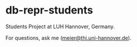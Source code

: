 # db-repr-students
Students Project at LUH Hannover, Germany.

For questions, ask me (meier@thi.uni-hannover.de).

